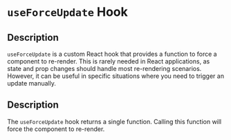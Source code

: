 # `useForceUpdate` Hook

## Description

`useForceUpdate` is a custom React hook that provides a function to force a component to re-render. This is rarely needed in React applications, as state and prop changes should handle most re-rendering scenarios. However, it can be useful in specific situations where you need to trigger an update manually.

## Description

The `useForceUpdate` hook returns a single function. Calling this function will force the component to re-render.